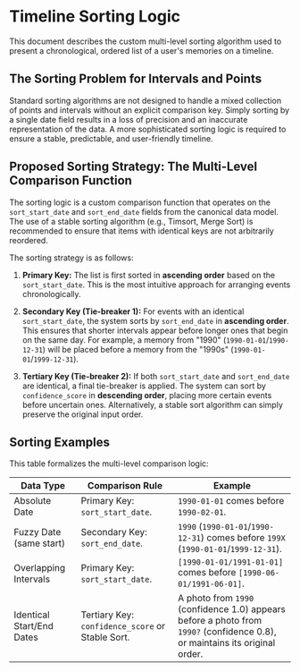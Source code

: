 # Timeline Sorting Logic

This document describes the custom multi-level sorting algorithm used to present a chronological, ordered list of a user's memories on a timeline.

## The Sorting Problem for Intervals and Points

Standard sorting algorithms are not designed to handle a mixed collection of points and intervals without an explicit comparison key. Simply sorting by a single date field results in a loss of precision and an inaccurate representation of the data. A more sophisticated sorting logic is required to ensure a stable, predictable, and user-friendly timeline.

## Proposed Sorting Strategy: The Multi-Level Comparison Function

The sorting logic is a custom comparison function that operates on the `sort_start_date` and `sort_end_date` fields from the canonical data model. The use of a stable sorting algorithm (e.g., Timsort, Merge Sort) is recommended to ensure that items with identical keys are not arbitrarily reordered.

The sorting strategy is as follows:

1.  **Primary Key:** The list is first sorted in **ascending order** based on the `sort_start_date`. This is the most intuitive approach for arranging events chronologically.

2.  **Secondary Key (Tie-breaker 1):** For events with an identical `sort_start_date`, the system sorts by `sort_end_date` in **ascending order**. This ensures that shorter intervals appear before longer ones that begin on the same day. For example, a memory from "1990" (`1990-01-01`/`1990-12-31`) will be placed before a memory from the "1990s" (`1990-01-01`/`1999-12-31`).

3.  **Tertiary Key (Tie-breaker 2):** If both `sort_start_date` and `sort_end_date` are identical, a final tie-breaker is applied. The system can sort by `confidence_score` in **descending order**, placing more certain events before uncertain ones. Alternatively, a stable sort algorithm can simply preserve the original input order.

## Sorting Examples

This table formalizes the multi-level comparison logic:

| Data Type                  | Comparison Rule                           | Example                                                                                                                |
| -------------------------- | ----------------------------------------- | ---------------------------------------------------------------------------------------------------------------------- |
| Absolute Date              | Primary Key: `sort_start_date`.           | `1990-01-01` comes before `1990-02-01`.                                                                                  |
| Fuzzy Date (same start)    | Secondary Key: `sort_end_date`.           | `1990` (`1990-01-01`/`1990-12-31`) comes before `199X` (`1990-01-01`/`1999-12-31`).                                     |
| Overlapping Intervals      | Primary Key: `sort_start_date`.           | `[1990-01-01/1991-01-01]` comes before `[1990-06-01/1991-06-01]`.                                                         |
| Identical Start/End Dates  | Tertiary Key: `confidence_score` or Stable Sort. | A photo from `1990` (confidence 1.0) appears before a photo from `1990?` (confidence 0.8), or maintains its original order. |
